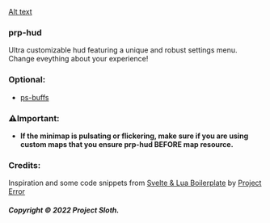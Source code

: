 [Alt text](image.png)

### prp-hud

Ultra customizable hud featuring a unique and robust settings menu. Change eveything about your experience!

### Optional:

- [ps-buffs](https://github.com/Project-Sloth/ps-buffs)

### ⚠️Important:

- **If the minimap is pulsating or flickering, make sure if you are using custom maps that you ensure prp-hud BEFORE map resource.**
  <br>

### Credits:

Inspiration and some code snippets from [Svelte & Lua Boilerplate](https://github.com/project-error/svelte-lua-boilerplate) by [Project Error](https://github.com/project-error)

##### Copyright © 2022 Project Sloth.
